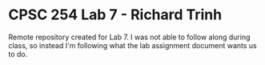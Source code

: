 # CPSC 254 Lab 7 - Richard Trinh
Remote repository created for Lab 7. I was not able to follow along during class, so instead I'm following what the lab assignment document wants us to do.
